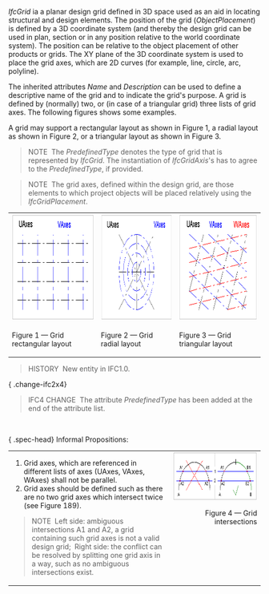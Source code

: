 _IfcGrid_ ia a planar design grid defined in 3D space used as an aid in locating structural and design elements. The position of the grid (_ObjectPlacement_) is defined by a 3D coordinate system (and thereby the design grid can be used in plan, section or in any position relative to the world coordinate system). The position can be relative to the object placement of other products or grids. The XY plane of the 3D coordinate system is used to place the grid axes, which are 2D curves (for example, line, circle, arc, polyline).

The inherited attributes _Name_ and _Description_ can be used to define a descriptive name of the grid and to indicate the grid's purpose. A grid is defined by (normally) two, or (in case of a triangular grid) three lists of grid axes. The following figures shows some examples.

A grid may support a rectangular layout as shown in Figure 1, a radial layout as shown in Figure 2, or a triangular layout as shown in Figure 3.

> NOTE&nbsp; The _PredefinedType_ denotes the type of grid that is represented by _IfcGrid_. The instantiation of _IfcGridAxis_'s has to agree to the _PredefinedType_, if provided.

> NOTE&nbsp; The grid axes, defined within the design grid, are those elements to which project objects will be placed relatively using the _IfcGridPlacement_.

<table cellpadding="2" cellspacing="2">
      <tbody>
        <tr>
          <td width="320">
            <img src="../../../../../../figures/ifcdesigngrid-type1.gif" alt="1" border="0" height="211" width="306">
          </td>
          <td width="320">
            <img src="../../../../../../figures/ifcdesigngrid-type2.gif" alt="2" border="0" height="211" width="306">
          </td>
          <td width="320">
            <img src="../../../../../../figures/ifcdesigngrid-type3.gif" alt="3" border="0" height="211" width="306">
          </td>
        </tr>
        <tr>
          <td width="320">
            <p class="figure">Figure 1 &mdash; Grid rectangular layout</p>
          </td>
          <td width="320">
            <p class="figure">Figure 2 &mdash; Grid radial layout</p>
          </td>
          <td width="320">
            <p class="figure">Figure 3 &mdash; Grid triangular layout</p>
          </td>
        </tr>
      </tbody>
    </table>

> HISTORY&nbsp; New entity in IFC1.0.

{ .change-ifc2x4}
> IFC4 CHANGE&nbsp; The attribute _PredefinedType_ has been added at the end of the attribute list.

&nbsp;

{ .spec-head}
Informal Propositions:

<table summary="IP">
      <tr>
        <td width="640">
          <ol>
            <li>Grid axes, which are referenced in different lists
            of axes (UAxes, VAxes, WAxes) shall not be parallel.
            </li>
            <li>Grid axes should be defined such as there are no
            two grid axes which intersect twice (see Figure 189).
            </li>
          </ol>
          <blockquote class="note">
            NOTE&nbsp; Left side: ambiguous intersections A1 and
            A2, a grid containing such grid axes is not a valid
            design grid;&nbsp; Right side: the conflict can be
            resolved by splitting one grid axis in a way, such as
            no ambiguous intersections exist.
          </blockquote>
        </td>
        <td align="right" valign="top" width="320">
          <img src="../../../../../../figures/ifcdesigngrid-ip2.gif" alt="IP2" border="0" height="97" width="306">
          <p class="figure">Figure 4 &mdash; Grid intersections</p>
        </td>
      </tr>
    </table>